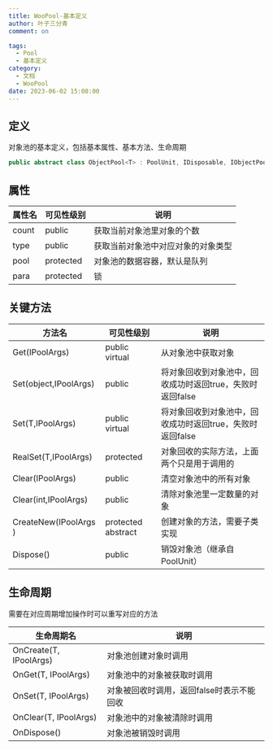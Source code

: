 ```yaml
---
title: WooPool-基本定义
author: 叶子三分青
comment: on

tags:
  - Pool 
  - 基本定义
category:
  - 文档
  - WooPool
date: 2023-06-02 15:08:00
---
```


## 定义

对象池的基本定义，包括基本属性、基本方法、生命周期

```csharp
public abstract class ObjectPool<T> : PoolUnit, IDisposable, IObjectPool
```



##  属性

| 属性名 | 可见性级别 | 说明                               |
| ------ | ---------- | ---------------------------------- |
| count  | public     | 获取当前对象池里对象的个数         |
| type   | public     | 获取当前对象池中对应对象的对象类型 |
| pool   | protected  | 对象池的数据容器，默认是队列       |
| para   | protected  | 锁                                 |



## 关键方法

| 方法名                | 可见性级别         | 说明                                                      |
| --------------------- | ------------------ | --------------------------------------------------------- |
| Get(IPoolArgs)        | public virtual     | 从对象池中获取对象                                        |
| Set(object,IPoolArgs) | public             | 将对象回收到对象池中，回收成功时返回true，失败时返回false |
| Set(T,IPoolArgs)      | public virtual     | 将对象回收到对象池中，回收成功时返回true，失败时返回false |
| RealSet(T,IPoolArgs)  | protected          | 对象回收的实际方法，上面两个只是用于调用的                |
| Clear(IPoolArgs)      | public             | 清空对象池中的所有对象                                    |
| Clear(int,IPoolArgs)  | public             | 清除对象池里一定数量的对象                                |
| CreateNew(IPoolArgs ) | protected abstract | 创建对象的方法，需要子类实现                              |
| Dispose()             | public             | 销毁对象池（继承自 PoolUnit）                             |



## 生命周期

需要在对应周期增加操作时可以重写对应的方法

| 生命周期名             | 说明                                      |
| ---------------------- | ----------------------------------------- |
| OnCreate(T, IPoolArgs) | 对象池创建对象时调用                      |
| OnGet(T, IPoolArgs)    | 对象池中的对象被获取时调用                |
| OnSet(T, IPoolArgs)    | 对象被回收时调用，返回false时表示不能回收 |
| OnClear(T, IPoolArgs)  | 对象池中的对象被清除时调用                |
| OnDispose()            | 对象池被销毁时调用                        |

